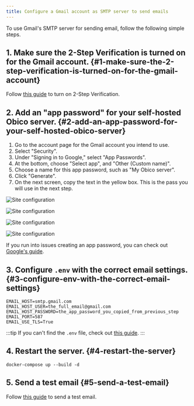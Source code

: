 ```yaml
---
title: Configure a Gmail account as SMTP server to send emails
---
```


To use Gmail's SMTP server for sending email, follow the following simple steps.

## 1. Make sure the 2-Step Verification is turned on for the Gmail account. {#1-make-sure-the-2-step-verification-is-turned-on-for-the-gmail-account}

Follow [this guide](https://support.google.com/accounts/answer/185839) to turn on 2-Step Verification.

## 2. Add an "app password" for your self-hosted Obico server. {#2-add-an-app-password-for-your-self-hosted-obico-server}

1. Go to the account page for the Gmail account you intend to use.
1. Select "Security".
1. Under "Signing in to Google," select "App Passwords".
1. At the bottom, choose "Select app", and "Other (Custom name)".
1. Choose a name for this app password, such as "My Obico server".
1. Click "Generate".
1. On the next screen, copy the text in the yellow box. This is the pass you will use in the next step.


![Site configuration](/img/server-guides//gmail_setup_1.png)

![Site configuration](/img/server-guides//gmail_setup_2.png)

![Site configuration](/img/server-guides//gmail_setup_3.png)

![Site configuration](/img/server-guides//gmail_setup_4.png)

If you run into issues creating an app password, you can check out [Google's guide](https://support.google.com/mail/answer/185833?hl=en).

## 3. Configure `.env` with the correct email settings. {#3-configure-env-with-the-correct-email-settings}

```
EMAIL_HOST=smtp.gmail.com
EMAIL_HOST_USER=the_full_email@gmail.com
EMAIL_HOST_PASSWORD=the_app_password_you_copied_from_previous_step
EMAIL_PORT=587
EMAIL_USE_TLS=True
```

:::tip
If you can't find the `.env` file, check out [this guide](../configure.md/#email-smtp).
:::

## 4. Restart the server. {#4-restart-the-server}

`docker-compose up --build -d`

## 5. Send a test email {#5-send-a-test-email}

Follow [this guide](email_guide.md/#test-if-your-email-server-configuration-works) to send a test email.